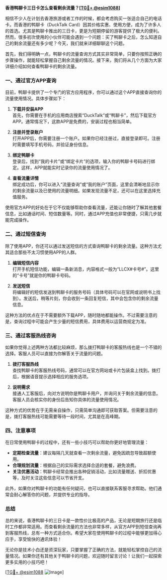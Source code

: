 **香港鸭聊卡三日卡怎么查看剩余流量？[[TG💪+ @esim1088](https://t.me/s/esim1088)]**

相信不少人在计划去香港旅游或者工作的时候，都会考虑购买一张适合自己的电话卡。而香港的鸭聊卡（DuckTalk Card）因其价格实惠、使用方便，成为了许多人的首选。尤其是鸭聊卡推出的三日卡，更是为短期停留的游客提供了极大的便利。然而，很多初次使用的小伙伴可能会遇到一个问题：买了鸭聊卡之后，怎么知道自己的剩余流量还有多少呢？今天，我们就来详细聊聊这个问题。

首先，我们得明确一点，鸭聊卡的流量查询方式其实非常简单，只要你按照正确的步骤操作，就能轻松掌握自己剩余流量的情况。接下来，我们将从几个方面为大家详细介绍如何查看鸭聊卡的剩余流量。

### 一、通过官方APP查询

目前，鸭聊卡提供了一个专门的官方应用程序，你可以通过这个APP直接查询你的流量使用情况。具体步骤如下：

1. **下载并安装APP**  
   首先，你需要在手机的应用商店搜索“DuckTalk”或“鸭聊卡”，然后下载官方APP。通常情况下，这款APP是免费的，安装过程也相当简单。

2. **注册并登录账户**  
   打开APP后，你需要注册一个账户。如果你已经注册过，直接登录即可。注册时需要填写手机号码，并验证身份信息。

3. **绑定鸭聊卡**  
   登录后，找到“我的卡片”或“绑定卡片”的选项，输入你的鸭聊卡号码进行绑定。这样，APP就能实时记录你的流量使用情况了。

4. **查看流量详情**  
   绑定成功后，你可以进入“流量查询”或“我的账户”页面，这里会清晰地显示你的剩余流量以及已使用的流量明细。如果发现流量不足，还可以在这里选择充值服务。

使用官方APP的好处在于它不仅能够帮助你查看流量，还能让你随时了解其他套餐信息，比如通话时间、短信数量等。同时，通过APP充值也非常便捷，只需几步就能完成操作。

### 二、通过短信查询

除了使用APP，你还可以通过发送短信的方式查询鸭聊卡的剩余流量。这种方法尤其适合那些不太习惯使用APP的人群。

1. **编辑短信内容**  
   打开手机短信功能，编辑一条新消息，内容格式一般为“LLCX#卡号#”。这里的“卡号”就是你的鸭聊卡号码。

2. **发送短信**  
   将编辑好的短信发送到鸭聊卡的服务号码（具体号码可以在官网或说明书上找到）。发送后，稍等片刻，你会收到一条回复短信，其中会包含你的剩余流量信息。

这种方法的优点在于不需要额外下载APP，随时随地都能操作。不过需要注意的是，查询过程中可能会产生少量的短信费用，具体费用以运营商规定为准。

### 三、通过客服热线咨询

如果你觉得上述两种方法都比较麻烦，那么拨打鸭聊卡的客服热线也是一个不错的选择。客服人员可以直接为你解答关于流量的问题。

1. **拨打客服热线**  
   查找鸭聊卡的客服热线号码，通常可以在官方网站或卡片包装盒上找到。拨打后，根据语音提示选择相应的服务选项。

2. **说明需求**  
   接通人工客服后，向对方说明你是鸭聊卡用户，并询问关于剩余流量的信息。客服人员会核实你的身份后告知你具体的流量使用情况。

这种方式的优势在于无需亲自操作，只需简单沟通即可获取答案。但需要注意的是，拨打客服热线可能需要等待一段时间，尤其是在高峰期。

### 四、注意事项

在日常使用鸭聊卡的过程中，还有一些小技巧可以帮助你更好地管理流量：

- **定期检查流量**：建议每隔几天就查看一次剩余流量，避免因疏忽导致超额使用。
- **合理规划流量**：根据自己的实际需求选择合适的套餐，避免浪费。
- **关注优惠活动**：鸭聊卡经常会推出各种促销活动，比如流量赠送、折扣优惠等，及时关注这些信息可以节省开支。

此外，如果你对鸭聊卡的功能有任何疑问，也可以直接联系客服寻求帮助。他们通常会耐心解答你的问题，并提供专业的指导。

### 总结

总的来说，香港鸭聊卡的三日卡是一款性价比极高的产品，无论是短期旅行还是临时工作都非常适用。而查看剩余流量的方法也非常多样，从官方APP到短信查询再到客服热线，总有一种方式适合你。希望大家在使用鸭聊卡的过程中能够更加得心应手，享受愉快的通讯体验！

无论你是技术小白还是资深玩家，只要掌握了正确的方法，就能轻松掌控自己的流量情况。如果你还有其他关于鸭聊卡的问题，欢迎随时留言讨论！让我们一起探索更多实用的小技巧吧！

[[TG💪+ @esim1088](https://t.me/s/esim1088) ![Image](https://i.postimg.cc/4NQfJmqS/Snipaste-2025-05-13-00-14-12.png)]